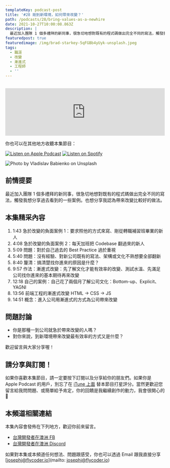 ```yaml
---
templateKey: podcast-post
title: '#28 剛到新環境，如何帶來改變？'
path: /podcasts/28/bring-values-as-a-newhire
date: 2021-10-27T10:00:08.863Z
description: |
  最近加入團隊 1 個多禮拜的新同事，很急切地想對既有的程式碼做出完全不同的寫法，觸發我想分享過去看到的一些案例。也想分享我認為帶來改變比較好的做法。
featuredpost: true
featuredimage: /img/brad-starkey-5qFGBb4yUyk-unsplash.jpeg
tags:
  - 職涯
  - 改變
  - 漸進式
  - 工程師
  - ''
---
```

<br/>
<iframe src="https://www.listennotes.com/podcasts/flycoder-飛行開發者/28-如何帶來改變progressive-MSKrG3kEIeW/embed/" height="150px" width="100%" style="width: 1px; min-width: 100%;" frameborder="0" scrolling="no"></iframe>

你也可以在其他地方收聽本集節目：

[![Listen on Apple Podcast](/img/apple_badge.svg)](https://podcasts.apple.com/au/podcast/28-%E5%A6%82%E4%BD%95%E5%B8%B6%E4%BE%86%E6%94%B9%E8%AE%8A-progressive-enhancement/id1479619488?i=1000539009381) [![Listen on Spotify](/img/spotify-badge-165x40.svg)](https://open.spotify.com/episode/5l4vQ8z32k3W6IWgDYHvaJ)

![Photo by Vladislav Babienko on Unsplash](/img/brad-starkey-5qFGBb4yUyk-unsplash.jpeg "封面照 - 澳洲護照")

## 前情提要

最近加入團隊 1 個多禮拜的新同事，很急切地想對既有的程式碼做出完全不同的寫法，觸發我想分享過去看到的一些案例。也想分享我認為帶來改變比較好的做法。

## 本集精采內容

1. 1:43 急於改變的負面案例 1：要求照他的方式來寫、剛從轉職補習班畢業的新人
2. 4:08 急於改變的負面案例 2：每天加班把 Codebase 翻過來的新人
3. 5:09 問題：對於自己過去的 Best Practice 過於重視
4. 5:40 問題：沒有經驗、對新公司既有的寫法、架構或文化不熟想要全部翻新
5. 8:40 釐清：搞清楚找你進來的原因是什麼？
6. 9:57 作法：漸進式改變：先了解文化才能有效率的改變、測試水溫、先滿足公司找你進來的基本期待再來改變
7. 12:18 自己的案例：自己花了兩個月了解公司文化：Bottom-up、Explicit、YAGNI
8. 13:56 前端工程的漸進式改變 HTML -> CSS -> JS 
9. 14:51 概念：進入公司用漸進式的方式為公司帶來改變

## 問題討論

* 你是那種一到公司就急於帶來改變的人嗎？
* 對你來說，到新環境帶來改變最有效率的方式又是什麼？

歡迎留言與大家分享喔！

## 請分享與訂閱！

如果你喜歡本集節目，請一定要按下訂閱以及分享給你的朋友們。如果你是 Apple Podcast 的用戶，別忘了在 [iTune 上面](https://podcasts.apple.com/au/podcast/flycoder-%E9%A3%9B%E8%A1%8C%E9%96%8B%E7%99%BC%E8%80%85/id1479619488) 替本節目打星評分。當然更歡迎您留言給我問問題、或簡單給予肯定，你的回饋是我繼續創作的動力，我會很開心的 🙏

## 本頻道相關連結

本集內容會發佈在下列地方，歡迎你前來留言。

* [台灣開發者在澳洲 FB](https://www.facebook.com/groups/1093925090649556)
* [台灣開發者在澳洲 Discord](https://discord.gg/23KQEcE)

如果對本集或本頻道任何想法、問題跟感受，你也可以透過 Email 跟我直接分享 [josephj@flycoder.io](mailto: josephj@flycoder.io)
